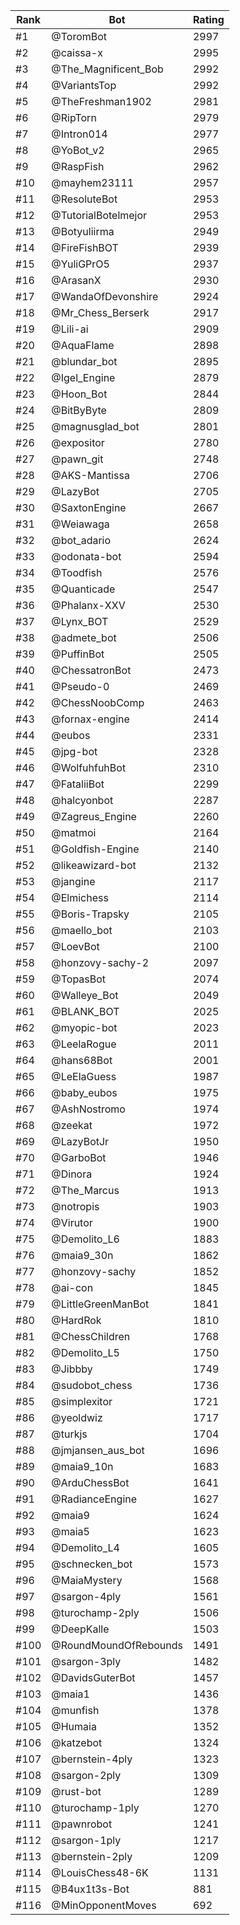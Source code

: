 Rank|Bot|Rating
---|---|---
#1|@ToromBot|2997
#2|@caissa-x|2995
#3|@The_Magnificent_Bob|2992
#4|@VariantsTop|2992
#5|@TheFreshman1902|2981
#6|@RipTorn|2979
#7|@Intron014|2977
#8|@YoBot_v2|2965
#9|@RaspFish|2962
#10|@mayhem23111|2957
#11|@ResoluteBot|2953
#12|@TutorialBotelmejor|2953
#13|@Botyuliirma|2949
#14|@FireFishBOT|2939
#15|@YuliGPrO5|2937
#16|@ArasanX|2930
#17|@WandaOfDevonshire|2924
#18|@Mr_Chess_Berserk|2917
#19|@Lili-ai|2909
#20|@AquaFlame|2898
#21|@blundar_bot|2895
#22|@Igel_Engine|2879
#23|@Hoon_Bot|2844
#24|@BitByByte|2809
#25|@magnusglad_bot|2801
#26|@expositor|2780
#27|@pawn_git|2748
#28|@AKS-Mantissa|2706
#29|@LazyBot|2705
#30|@SaxtonEngine|2667
#31|@Weiawaga|2658
#32|@bot_adario|2624
#33|@odonata-bot|2594
#34|@Toodfish|2576
#35|@Quanticade|2547
#36|@Phalanx-XXV|2530
#37|@Lynx_BOT|2529
#38|@admete_bot|2506
#39|@PuffinBot|2505
#40|@ChessatronBot|2473
#41|@Pseudo-0|2469
#42|@ChessNoobComp|2463
#43|@fornax-engine|2414
#44|@eubos|2331
#45|@jpg-bot|2328
#46|@WolfuhfuhBot|2310
#47|@FataliiBot|2299
#48|@halcyonbot|2287
#49|@Zagreus_Engine|2260
#50|@matmoi|2164
#51|@Goldfish-Engine|2140
#52|@likeawizard-bot|2132
#53|@jangine|2117
#54|@Elmichess|2114
#55|@Boris-Trapsky|2105
#56|@maello_bot|2103
#57|@LoevBot|2100
#58|@honzovy-sachy-2|2097
#59|@TopasBot|2074
#60|@Walleye_Bot|2049
#61|@BLANK_BOT|2025
#62|@myopic-bot|2023
#63|@LeelaRogue|2011
#64|@hans68Bot|2001
#65|@LeElaGuess|1987
#66|@baby_eubos|1975
#67|@AshNostromo|1974
#68|@zeekat|1972
#69|@LazyBotJr|1950
#70|@GarboBot|1946
#71|@Dinora|1924
#72|@The_Marcus|1913
#73|@notropis|1903
#74|@Virutor|1900
#75|@Demolito_L6|1883
#76|@maia9_30n|1862
#77|@honzovy-sachy|1852
#78|@ai-con|1845
#79|@LittleGreenManBot|1841
#80|@HardRok|1810
#81|@ChessChildren|1768
#82|@Demolito_L5|1750
#83|@Jibbby|1749
#84|@sudobot_chess|1736
#85|@simplexitor|1721
#86|@yeoldwiz|1717
#87|@turkjs|1704
#88|@jmjansen_aus_bot|1696
#89|@maia9_10n|1683
#90|@ArduChessBot|1641
#91|@RadianceEngine|1627
#92|@maia9|1624
#93|@maia5|1623
#94|@Demolito_L4|1605
#95|@schnecken_bot|1573
#96|@MaiaMystery|1568
#97|@sargon-4ply|1561
#98|@turochamp-2ply|1506
#99|@DeepKalle|1503
#100|@RoundMoundOfRebounds|1491
#101|@sargon-3ply|1482
#102|@DavidsGuterBot|1457
#103|@maia1|1436
#104|@munfish|1378
#105|@Humaia|1352
#106|@katzebot|1324
#107|@bernstein-4ply|1323
#108|@sargon-2ply|1309
#109|@rust-bot|1289
#110|@turochamp-1ply|1270
#111|@pawnrobot|1241
#112|@sargon-1ply|1217
#113|@bernstein-2ply|1209
#114|@LouisChess48-6K|1131
#115|@B4ux1t3s-Bot|881
#116|@MinOpponentMoves|692
